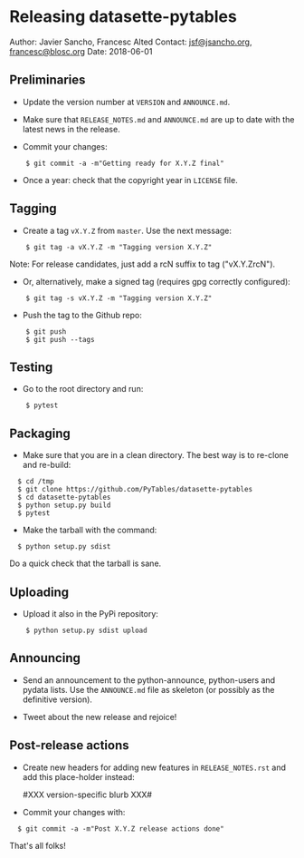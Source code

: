 # Releasing datasette-pytables

Author: Javier Sancho, Francesc Alted
Contact: jsf@jsancho.org, francesc@blosc.org
Date: 2018-06-01


## Preliminaries

* Update the version number at ``VERSION`` and ``ANNOUNCE.md``.

* Make sure that ``RELEASE_NOTES.md`` and ``ANNOUNCE.md`` are up to
  date with the latest news in the release.

* Commit your changes:

```
    $ git commit -a -m"Getting ready for X.Y.Z final"
```

* Once a year: check that the copyright year in `LICENSE` file.


## Tagging

* Create a tag ``vX.Y.Z`` from ``master``.  Use the next message:

```
    $ git tag -a vX.Y.Z -m "Tagging version X.Y.Z"
```

  Note: For release candidates, just add a rcN suffix to tag ("vX.Y.ZrcN").

* Or, alternatively, make a signed tag (requires gpg correctly configured):

```
    $ git tag -s vX.Y.Z -m "Tagging version X.Y.Z"
```

* Push the tag to the Github repo:

```
    $ git push
    $ git push --tags
```


## Testing

* Go to the root directory and run:

```
    $ pytest
```


## Packaging

* Make sure that you are in a clean directory.  The best way is to
  re-clone and re-build:

```
  $ cd /tmp
  $ git clone https://github.com/PyTables/datasette-pytables
  $ cd datasette-pytables
  $ python setup.py build
  $ pytest
```

* Make the tarball with the command:

```
  $ python setup.py sdist
```

Do a quick check that the tarball is sane.


## Uploading

* Upload it also in the PyPi repository:

```
    $ python setup.py sdist upload
```


## Announcing

* Send an announcement to the python-announce, python-users and pydata
  lists.  Use the ``ANNOUNCE.md`` file as skeleton (or possibly as
  the definitive version).

* Tweet about the new release and rejoice!


## Post-release actions

* Create new headers for adding new features in ``RELEASE_NOTES.rst``
  and add this place-holder instead:

  #XXX version-specific blurb XXX#

* Commit your changes with:

```
  $ git commit -a -m"Post X.Y.Z release actions done"
```


That's all folks!
